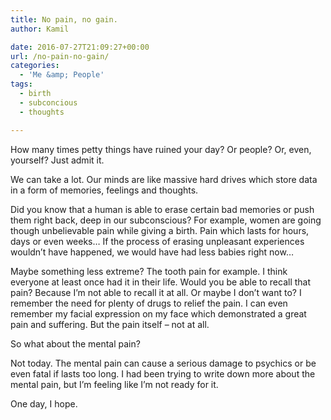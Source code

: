```yaml
---
title: No pain, no gain.
author: Kamil

date: 2016-07-27T21:09:27+00:00
url: /no-pain-no-gain/
categories:
  - 'Me &amp; People'
tags:
  - birth
  - subconcious
  - thoughts

---
```

How many times petty things have ruined your day? Or people? Or, even, yourself? Just admit it.

We can take a lot. Our minds are like massive hard drives which store data in a form of memories, feelings and thoughts.

Did you know that a human is able to erase certain bad memories or push them right back, deep in our subconscious? For example, women are going though unbelievable pain while giving a birth. Pain which lasts for hours, days or even weeks&#8230; If the process of erasing unpleasant experiences wouldn&#8217;t have happened, we would have had less babies right now&#8230;

Maybe something less extreme? The tooth pain for example. I think everyone at least once had it in their life. Would you be able to recall that pain? Because I&#8217;m not able to recall it at all. Or maybe I don&#8217;t want to? I remember the need for plenty of drugs to relief the pain. I can even remember my facial expression on my face which demonstrated a great pain and suffering. But the pain itself &#8211; not at all.

So what about the mental pain?

Not today. The mental pain can cause a serious damage to psychics or be even fatal if lasts too long. I had been trying to write down more about the mental pain, but I&#8217;m feeling like I&#8217;m not ready for it.

One day, I hope.

<span class="embed-youtube" style="text-align:center; display: block;"></span>
